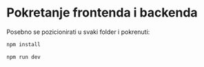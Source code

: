 # Pokretanje frontenda i backenda

Posebno se pozicionirati u svaki folder i pokrenuti:

```bash
npm install
```

```bash
npm run dev
```
